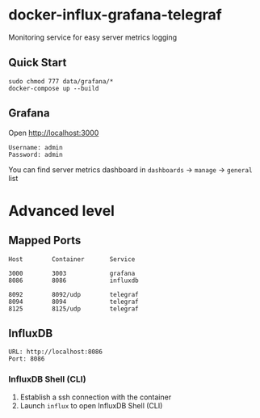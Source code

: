 # docker-influx-grafana-telegraf
Monitoring service for easy server metrics logging

## Quick Start

```
sudo chmod 777 data/grafana/*
docker-compose up --build
```

## Grafana

Open <http://localhost:3000>

```
Username: admin
Password: admin
```

You can find server metrics dashboard in `dashboards` -> `manage` -> `general` list

# Advanced level

## Mapped Ports

```
Host		Container		Service

3000		3003			grafana
8086		8086			influxdb

8092		8092/udp		telegraf
8094		8094			telegraf
8125		8125/udp		telegraf
```

## InfluxDB

```
URL: http://localhost:8086
Port: 8086
```

### InfluxDB Shell (CLI)

1. Establish a ssh connection with the container
2. Launch `influx` to open InfluxDB Shell (CLI)
